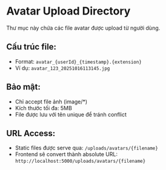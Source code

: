 # Avatar Upload Directory

Thư mục này chứa các file avatar được upload từ người dùng.

## Cấu trúc file:
- Format: `avatar_{userId}_{timestamp}.{extension}`
- Ví dụ: `avatar_123_20251016113145.jpg`

## Bảo mật:
- Chỉ accept file ảnh (image/*)
- Kích thước tối đa: 5MB
- File được lưu với tên unique để tránh conflict

## URL Access:
- Static files được serve qua: `/uploads/avatars/{filename}`
- Frontend sẽ convert thành absolute URL: `http://localhost:5000/uploads/avatars/{filename}`


